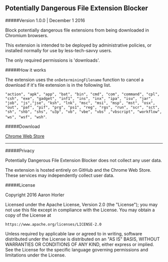 ## Potentially Dangerous File Extension Blocker
#####Version 1.0.0 | December 1 2016

Block potentially dangerous file extensions from being downloaded in Chromium browsers.

This extension is intended to be deployed by administrative policies, or installed normally for use by less-tech-savvy users.

The only required permissions is 'downloads'.

#####How it works

The extension uses the `onDeterminingFilename` function to cancel a download if it's file extension is in the following list.

`"action", "apk", "app", "bat", "bin", "cmd", "com", "command", "cpl", "csh", "exe", "gadget", "inf1", "ins", "inx", "ipa", "isu", "jar", "job", "js","jse", "ksh", "lnk", "msc", "msi", "msp", "mst", "osx", "out", "paf", "pif", "prg", "ps1", "reg", "rgs", "run", "scr", "sct", "sh", "shb", "shs", "u3p", "vb", "vbe", "vbs" ,"vbscript", "workflow", "ws", "wsf", "wsh"`.

#####Download

[Chrome Web Store](https://chrome.google.com/webstore/detail/potentially-dangerous-fil/biaiklkognaclgklcdlpgiajdgjofoai)

---

#####Privacy

Potentially Dangerous File Extension Blocker does not collect any user data. 

The extension is hosted entirely on GitHub and the Chrome Web Store. These services may independently collect user data.

#####License

Copyright 2016 Aaron Horler

Licensed under the Apache License, Version 2.0 (the "License");
you may not use this file except in compliance with the License.
You may obtain a copy of the License at

    https://www.apache.org/licenses/LICENSE-2.0

Unless required by applicable law or agreed to in writing, software
distributed under the License is distributed on an "AS IS" BASIS,
WITHOUT WARRANTIES OR CONDITIONS OF ANY KIND, either express or implied.
See the License for the specific language governing permissions and
limitations under the License.
